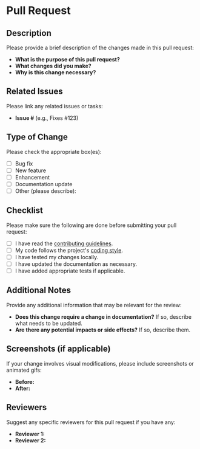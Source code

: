 # Pull Request

## Description

Please provide a brief description of the changes made in this pull request:

-   **What is the purpose of this pull request?**
-   **What changes did you make?**
-   **Why is this change necessary?**

## Related Issues

Please link any related issues or tasks:

-   **Issue #** (e.g., Fixes #123)

## Type of Change

Please check the appropriate box(es):

-   [ ] Bug fix
-   [ ] New feature
-   [ ] Enhancement
-   [ ] Documentation update
-   [ ] Other (please describe):

## Checklist

Please make sure the following are done before submitting your pull request:

-   [ ] I have read the [contributing guidelines](CONTRIBUTING.md).
-   [ ] My code follows the project's [coding style](STYLE_GUIDE.md).
-   [ ] I have tested my changes locally.
-   [ ] I have updated the documentation as necessary.
-   [ ] I have added appropriate tests if applicable.

## Additional Notes

Provide any additional information that may be relevant for the review:

-   **Does this change require a change in documentation?** If so, describe what needs to be updated.
-   **Are there any potential impacts or side effects?** If so, describe them.

## Screenshots (if applicable)

If your change involves visual modifications, please include screenshots or animated gifs:

-   **Before:**
-   **After:**

## Reviewers

Suggest any specific reviewers for this pull request if you have any:

-   **Reviewer 1:**
-   **Reviewer 2:**